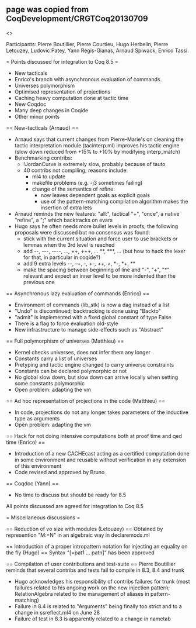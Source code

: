 ## page was copied from CoqDevelopment/CRGTCoq20130709
<<TableOfContents>>

Participants: Pierre Boutillier, Pierre Courtieu, Hugo Herbelin, Pierre Letouzey, Ludovic Patey,
Yann Régis-Gianas, Arnaud Spiwack, Enrico Tassi.


= Points discussed for integration to Coq 8.5 =

 * New tacticals
 * Enrico's branch with asynchronous evaluation of commands
 * Universes polymorphism
 * Optimised representation of projections
 * Caching heavy computation done at tactic time
 * New Coqdoc
 * Many deep changes in Coqide
 * Other minor points

== New-tacticals (Arnaud) ==

 * Arnaud says that current changes from Pierre-Marie's on cleaning the tactic interpretation module (tacinterp.ml) improves his tactic engine (slow down reduced from +15% to +10% by modifying interp_match)
 * Benchmarking contribs:
   * !JordanCurve is extremely slow, probably because of tauto
   * 40 contribs not compiling; reasons include:
      * ml4 to update
      * makefile problems (e.g. -j3 sometimes failing)
      * change of the semantics of refine:
        * now leaves dependent goals as explicit goals
        * use of the pattern-matching compilation algorithm makes the insertion of extra lets
 * Arnaud reminds the new features: "all:", tactical "+", "once", a native "refine", a ";" which backtracks on evars
 * Hugo says he often needs more bullet levels in proofs; the following proposals were discussed but no consensus was found:
   * stick with the current situation and force user to use brackets or lemmas when the 3rd level is reached
   * add --, ---, ----, ..., ++, +++, ... **, ***, ... (but how to hack the lexer for that, in particular in coqide?)
   * add 9 extra levels --, -+, -*, +-, ++, +*, *-, *+, **
   * make the spacing between beginning of line and "-", "+", "*" relevant and expect an inner level to be more indented than the previous one

== Asynchronous lazy evaluation of commands (Enrico) ==
 * Environment of commands (lib_stk) is now a dag instead of a list
 * "Undo" is discontinued; backtracking is done using "Backto"
 * "admit" is implemented with a fixed global constant of type False
 * There is a flag to force evaluation old-style
 * New infrastructure to manage side-effects such as "Abstract"

== Full polymorphism of universes (Matthieu) ==
 * Kernel checks universes, does not infer them any longer
 * Constants carry a list of universes
 * Pretyping and tactic engine changed to carry universe constraints
 * Constants can be declared polymorphic or not
 * No global slow down, but slow down can arrive locally when setting some constants polymorphic
 * Open problem: adapting the vm

== Ad hoc representation of projections in the code (Matthieu) ==
 * In code, projections do not any longer takes parameters of the inductive type as arguments
 * Open problem: adapting the vm

== Hack for not doing intensive computations both at proof time and qed time (Enrico) ==
 * Introduction of a new CACHEcast acting as a certified computation done in some environment and reusable without verification in any extension of this environment
 * Code revised and approved by Bruno

== Coqdoc (Yann) ==
 * No time to discuss but should be ready for 8.5

All points discussed are agreed for integration to Coq 8.5

= Miscellaneous discussions =

== Reduction of vo size with modules (Letouzey) ==
Obtained by represention "M:=N" in an algebraic way in declaremods.ml

== Introduction of a proper intropattern notation for injecting an equality on the fly (Hugo) ==
Syntax "[=pat1 ... patn]" has been approved

== Compilation of user contributions and test-suite ==
Pierre Boutillier reminds that several contribs and tests fail to compile in 8.3, 8.4 and trunk
 * Hugo acknowledges his responsibility of contribs failures for trunk (most failures related to his ongoing work on the new injection pattern; RelationAlgebra related to the management of aliases in pattern-matching)
 * Failure in 8.4 is related to "Arguments" being finally too strict and to a change in ssreflect.ml4 on June 28
 * Failure of test in 8.3 is apparently related to a change in nametab

